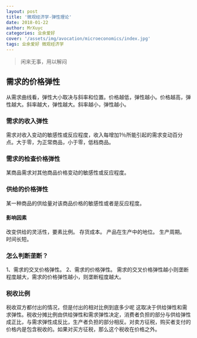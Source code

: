 ```yaml
---
layout: post
title: '微观经济学-弹性理论'
date: 2018-01-22
author: MrXuyc
categories: 业余爱好
cover: '/assets/img/avocation/microeconomics/index.jpg'
tags: 业余爱好 微观经济学
---
```

> 闲来无事，用以解闷
## 需求的价格弹性
从需求曲线看，弹性大小取决与斜率和位置。价格越低，弹性越小。价格越高，弹性越大。斜率越大，弹性越大。斜率越小，弹性越小。

### 需求的收入弹性
需求对收入变动的敏感性或反应程度，收入每增加1％所能引起的需求变动百分点。大于零，为正常商品，小于零，低档商品。

### 需求的检查价格弹性
某商品需求对其他商品价格变动的敏感性或反应程度。

### 供给的价格弹性
某一种商品的供给量对该商品价格的敏感性或者是反应程度。
#### 影响因素
改变供给的灵活性，要素比例。
存货成本。
产品在生产中的地位。
生产周期。
时间长短。

### 怎么判断垄断？
1、需求的交叉价格弹性。
2、需求的价格弹性。
需求的交叉价格弹性越小则垄断程度越大，需求的价格弹性越小，则垄断程度越大。

### 税收比例
税收双方都付出的情况，但是付出的相对比例到底多少呢
这取决于供给弹性和需求弹性。税收分摊比例由供给弹性和需求弹性决定，消费者负担的部分与供给弹性成正比，与需求弹性成反比，生产者负担的部分相反。对卖方征税，购买者支付的价格内是包含税收的。如果对买方征税，那么这个税收在价格之外。
